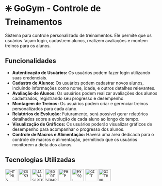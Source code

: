 # ❇️ GoGym - Controle de Treinamentos

Sistema para controle personalizado de treinamentos. Ele permite que os usuários façam login, cadastrem alunos, realizem avaliações e montem treinos para os alunos.

## Funcionalidades

- **Autenticação de Usuários:** Os usuários podem fazer login utilizando suas credenciais.
- **Cadastro de Alunos:** Os usuários podem cadastrar novos alunos, incluindo informações como nome, idade, e outros detalhes relevantes.
- **Avaliação de Alunos:** Os usuários podem realizar avaliações dos alunos cadastrados, registrando seu progresso e desempenho.
- **Montagem de Treinos:** Os usuários podem criar e gerenciar treinos personalizados para cada aluno.
- **Relatórios de Evolução:** Futuramente, será possível gerar relatórios detalhados sobre a evolução de cada aluno ao longo do tempo.
- **Visualização de Gráficos:** Os usuários poderão visualizar gráficos de desempenho para acompanhar o progresso dos alunos.
- **Controle de Macros e Alimentação:** Haverá uma área dedicada para o controle de macros e alimentação, permitindo que os usuários monitorem a dieta dos alunos.

## Tecnologias Utilizadas

<code><img width="40px" src="https://cdn.jsdelivr.net/gh/devicons/devicon/icons/html5/html5-original-wordmark.svg" title = "HTML5"/></code>
<code><img width="40px" src="https://cdn.jsdelivr.net/gh/devicons/devicon/icons/css3/css3-original-wordmark.svg" title = "CSS3"/></code>
<code><img width="40px" src="https://cdn.jsdelivr.net/gh/devicons/devicon/icons/javascript/javascript-original.svg" title = "JAVASCRIPT"/></code>
<code><img width="40px" src="https://cdn.jsdelivr.net/gh/devicons/devicon@latest/icons/bootstrap/bootstrap-original.svg" title = "BOOTSTRAP"/></code>
<code><img width="40px" src="https://cdn.jsdelivr.net/gh/devicons/devicon@latest/icons/php/php-original.svg" title = "PHP"/></code>
<code><img width="40px" src="https://cdn.jsdelivr.net/gh/devicons/devicon/icons/mysql/mysql-original.svg" title = "MYSQL"/></code>
<code><img width="40px" src="https://cdn.jsdelivr.net/gh/devicons/devicon/icons/git/git-original.svg" title = "GIT"/></code>
<code><img width="40px" src="https://cdn.jsdelivr.net/gh/devicons/devicon/icons/github/github-original.svg" title = "GITHUB"/></code>
